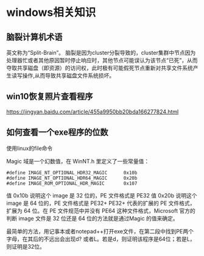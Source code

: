 # windows相关知识

## 脑裂计算机术语
英文称为“Split-Brain”。
脑裂是因为cluster分裂导致的，cluster集群中节点因为处理器忙或者其他原因暂时停止响应时，其他节点可能误认为该节点“已死”，从而夺取共享磁盘（即资源）的访问权，此时极有可能假死节点重新对共享文件系统产生读写操作,从而导致共享磁盘文件系统损坏。


## win10恢复照片查看程序
https://jingyan.baidu.com/article/455a9950bb20bda166277824.html

## 如何查看一个exe程序的位数
使用linux的file命令

Magic 域是一个幻数值，在 WinNT.h 里定义了一些常量值：
```
#define IMAGE_NT_OPTIONAL_HDR32_MAGIC      0x10b
#define IMAGE_NT_OPTIONAL_HDR64_MAGIC      0x20b
#define IMAGE_ROM_OPTIONAL_HDR_MAGIC       0x107
```
值 0x10b 说明这个 image 是 32 位的，PE 文件格式是 PE32
值 0x20b 说明这个 image 是 64 位的，PE 文件格式是 PE32+
PE32+ 代表的扩展的 PE 文件格式，扩展为 64 位。在 PE 文件规范中并没有 PE64 这种文件格式，Microsoft 官方的判断 image 文件是 32 位还是 64 位的方法就是通过Magic 的值来确定。

最简单的方法，用记事本或者notepad++打开exe文件，在第二段中找到PE两个字母，在其后的不远出会出现d? 或者L。若是d，则证明该程序是64位；若是L，则证明是32位。







